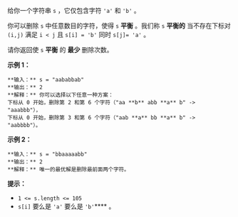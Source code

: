 给你一个字符串 `s` ，它仅包含字符 `'a'` 和 `'b'`​​​​ 。

你可以删除 `s` 中任意数目的字符，使得 `s` **平衡** 。我们称 `s` **平衡的** 当不存在下标对 `(i,j)` 满足 `i < j` 且
`s[i] = 'b'` 同时 `s[j]= 'a'` 。

请你返回使 `s` **平衡** 的 **最少** 删除次数。

**示例 1：**

    
    
    **输入：** s = "aababbab"
    **输出：** 2
    **解释：** 你可以选择以下任意一种方案：
    下标从 0 开始，删除第 2 和第 6 个字符（"aa **b** abb **a** b" -> "aaabbb"），
    下标从 0 开始，删除第 3 和第 6 个字符（"aab **a** bb **a** b" -> "aabbbb"）。
    

**示例 2：**

    
    
    **输入：** s = "bbaaaaabb"
    **输出：** 2
    **解释：** 唯一的最优解是删除最前面两个字符。
    

**提示：**

  * `1 <= s.length <= 105`
  * `s[i]` 要么是 `'a'` 要么是 `'b'`​ **** 。​

